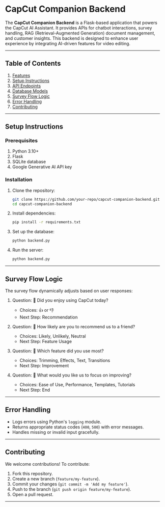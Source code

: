 

# **CapCut Companion Backend**

The **CapCut Companion Backend** is a Flask-based application that powers the CapCut AI Assistant. It provides APIs for chatbot interactions, survey handling, RAG (Retrieval-Augmented Generation) document management, and customer insights. This backend is designed to enhance user experience by integrating AI-driven features for video editing.

---

## **Table of Contents**
1. [Features](#features)
2. [Setup Instructions](#setup-instructions)
3. [API Endpoints](#api-endpoints)
4. [Database Models](#database-models)
5. [Survey Flow Logic](#survey-flow-logic)
6. [Error Handling](#error-handling)
7. [Contributing](#contributing)

---
## **Setup Instructions**

### **Prerequisites**
1. Python 3.10+
2. Flask
3. SQLite database
4. Google Generative AI API key

### **Installation**
1. Clone the repository:
   ```bash
   git clone https://github.com/your-repo/capcut-companion-backend.git
   cd capcut-companion-backend
   ```

2. Install dependencies:
   ```bash
   pip install -r requirements.txt
   ```

3. Set up the database:
   ```bash
   python backend.py
   ```

4. Run the server:
   ```bash
   python backend.py
   ```

---

## **Survey Flow Logic**

The survey flow dynamically adjusts based on user responses:

1. Question: 📝 Did you enjoy using CapCut today?  
   - Choices: 👍 or 👎  
   - Next Step: Recommendation

2. Question: 📝 How likely are you to recommend us to a friend?  
   - Choices: Likely, Unlikely, Neutral  
   - Next Step: Feature Usage

3. Question: 📝 Which feature did you use most?  
   - Choices: Trimming, Effects, Text, Transitions  
   - Next Step: Improvement

4. Question: 📝 What would you like us to focus on improving?  
   - Choices: Ease of Use, Performance, Templates, Tutorials  
   - Next Step: End

---

## **Error Handling**

- Logs errors using Python's `logging` module.
- Returns appropriate status codes (`400`, `500`) with error messages.
- Handles missing or invalid input gracefully.

---

## **Contributing**

We welcome contributions! To contribute:

1. Fork this repository.
2. Create a new branch (`feature/my-feature`).
3. Commit your changes (`git commit -m 'Add my feature'`).
4. Push to the branch (`git push origin feature/my-feature`).
5. Open a pull request.

---
